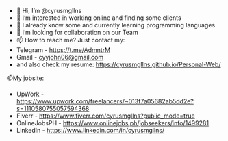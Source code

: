 - 👋 Hi, I’m @cyrusmgllns
- 👀 I’m interested in working online and finding some clients
- 🌱 I already know some and currently learning programming languages
- 💞️ I’m looking for collaboration on our Team
- 📫 How to reach me? Just contact my:
- Telegram - https://t.me/AdmntrM
- Gmail - cyyjohn06@gmail.com
- and also check my resume: https://cyrusmgllns.github.io/Personal-Web/

📫My jobsite:
- UpWork - https://www.upwork.com/freelancers/~013f7a05682ab5dd2e?s=1110580755057594368
- Fiverr - https://www.fiverr.com/cyrusmgllns?public_mode=true
- OnlineJobsPH - https://www.onlinejobs.ph/jobseekers/info/1499281
- LinkedIn - https://www.linkedin.com/in/cyrusmgllns/
